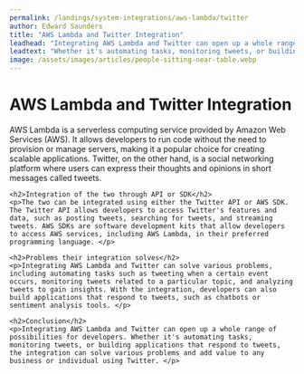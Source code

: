 ```yaml
---
permalink: /landings/system-integrations/aws-lambda/twitter
author: Edward Saunders
title: "AWS Lambda and Twitter Integration"
leadhead: "Integrating AWS Lambda and Twitter can open up a whole range of possibilities for developers"
leadtext: "Whether it's automating tasks, monitoring tweets, or building applications that respond to tweets, the integration can solve various problems and add value to any business or individual using Twitter."
image: /assets/images/articles/people-sitting-near-table.webp
---
```

<div class="arttext">	<h1>AWS Lambda and Twitter Integration</h1>
	<p>AWS Lambda is a serverless computing service provided by Amazon Web Services (AWS). It allows developers to run code without the need to provision or manage servers, making it a popular choice for creating scalable applications. Twitter, on the other hand, is a social networking platform where users can express their thoughts and opinions in short messages called tweets. </p>

	<h2>Integration of the two through API or SDK</h2>
	<p>The two can be integrated using either the Twitter API or AWS SDK. The Twitter API allows developers to access Twitter's features and data, such as posting tweets, searching for tweets, and streaming tweets. AWS SDKs are software development kits that allow developers to access AWS services, including AWS Lambda, in their preferred programming language. </p>

	<h2>Problems their integration solves</h2>
	<p>Integrating AWS Lambda and Twitter can solve various problems, including automating tasks such as tweeting when a certain event occurs, monitoring tweets related to a particular topic, and analyzing tweets to gain insights. With the integration, developers can also build applications that respond to tweets, such as chatbots or sentiment analysis tools. </p>

	<h2>Conclusion</h2>
	<p>Integrating AWS Lambda and Twitter can open up a whole range of possibilities for developers. Whether it's automating tasks, monitoring tweets, or building applications that respond to tweets, the integration can solve various problems and add value to any business or individual using Twitter. </p>
</div>